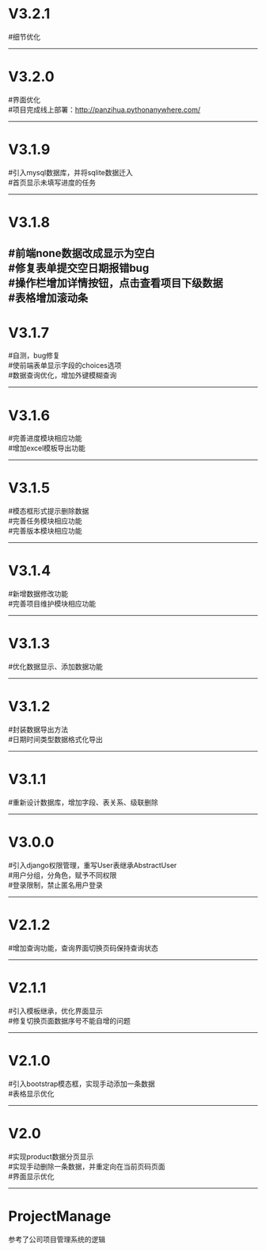 # V3.2.1
#细节优化

--------------------------------
# V3.2.0
#界面优化  
#项目完成线上部署：http://panzihua.pythonanywhere.com/

----------------------------
# V3.1.9
#引入mysql数据库，并将sqlite数据迁入  
#首页显示未填写进度的任务  

---------------------------
# V3.1.8
#前端none数据改成显示为空白  
#修复表单提交空日期报错bug  
#操作栏增加详情按钮，点击查看项目下级数据  
#表格增加滚动条  
-------------------------
# V3.1.7
#自测，bug修复  
#使前端表单显示字段的choices选项  
#数据查询优化，增加外键模糊查询  

----------------------
# V3.1.6
#完善进度模块相应功能  
#增加excel模板导出功能  

----------------------
# V3.1.5
#模态框形式提示删除数据  
#完善任务模块相应功能  
#完善版本模块相应功能  

---------------------
# V3.1.4
#新增数据修改功能  
#完善项目维护模块相应功能

---------------------
# V3.1.3
#优化数据显示、添加数据功能 

---------------------
# V3.1.2
#封装数据导出方法  
#日期时间类型数据格式化导出

----------------------

# V3.1.1
#重新设计数据库，增加字段、表关系、级联删除


--------------------
# V3.0.0
#引入django权限管理，重写User表继承AbstractUser  
#用户分组，分角色，赋予不同权限  
#登录限制，禁止匿名用户登录  


--------------------
# V2.1.2
#增加查询功能，查询界面切换页码保持查询状态


------------------
# V2.1.1
#引入模板继承，优化界面显示  
#修复切换页面数据序号不能自增的问题  

--------------
# V2.1.0
#引入bootstrap模态框，实现手动添加一条数据  
#表格显示优化  

--------------
# V2.0 
#实现product数据分页显示  
#实现手动删除一条数据，并重定向在当前页码页面  
#界面显示优化  

---------------
# ProjectManage
参考了公司项目管理系统的逻辑
